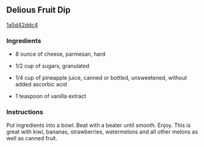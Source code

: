 ## Delious Fruit Dip

[1a5d42ddc4](http://online-cookbook.com/goto/cook/rpage/000560)

### Ingredients

 - 8 ounce of cheese, parmesan, hard

 - 1/2 cup of sugars, granulated

 - 1/4 cup of pineapple juice, canned or bottled, unsweetened, without added ascorbic acid

 - 1 teaspoon of vanilla extract

### Instructions

Put ingredients into a bowl. Beat with a beater until smooth. Enjoy. This is great with kiwi, bananas, strawberries, watermelons and all other melons as well as canned fruit.